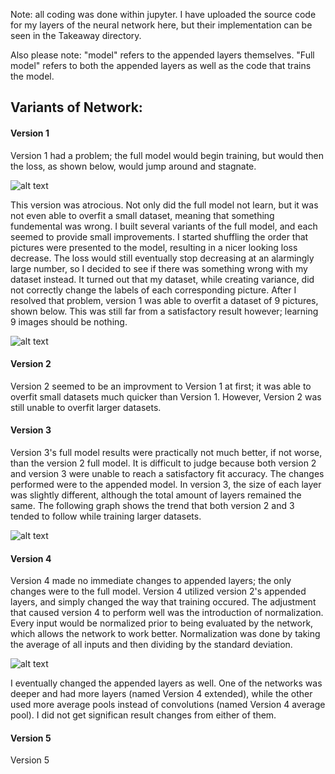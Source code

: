Note: all coding was done within jupyter. I have uploaded the source code for my layers of the neural network here, but their implementation can be seen in the Takeaway directory.

Also please note: "model" refers to the appended layers themselves. "Full model" refers to both the appended layers as well as the code that trains the model.

## Variants of Network:

#### Version 1
Version 1 had a problem; the full model would begin training, but would then the loss, as shown below, would jump around and stagnate. 

![alt text](https://i.imgur.com/MccPCPm.png)

This version was atrocious. Not only did the full model not learn, but it was not even able to overfit a small dataset, meaning that something fundemental was wrong. I built several variants of the full model, and each seemed to provide small improvements. I started shuffling the order that pictures were presented to the model, resulting in a nicer looking loss decrease. The loss would still eventually stop decreasing at an alarmingly large number, so I decided to see if there was something wrong with my dataset instead. It turned out that my dataset, while creating variance, did not correctly change the labels of each corresponding picture. After I resolved that problem, version 1 was able to overfit a dataset of 9 pictures, shown below. This was still far from a satisfactory result however; learning 9 images should be nothing. 

![alt text](https://i.imgur.com/q8YHV5c.png)

#### Version 2
Version 2 seemed to be an improvment to Version 1 at first; it was able to overfit small datasets much quicker than Version 1. However, Version 2 was still unable to overfit larger datasets.

#### Version 3
Version 3's full model results were practically not much better, if not worse, than the version 2 full model. It is difficult to judge because both version 2 and version 3 were unable to reach a satisfactory fit accuracy. 
The changes performed were to the appended model. In version 3, the size of each layer was slightly different, although the total amount of layers remained the same. The following graph shows the trend that both version 2 and 3 tended to follow while training larger datasets.

![alt text](https://i.imgur.com/mEHsQai.png)

#### Version 4
Version 4 made no immediate changes to appended layers; the only changes were to the full model. Version 4 utilized version 2's appended layers, and simply changed the way that training occured. The adjustment that caused version 4 to perform well was the introduction of normalization. Every input would be normalized prior to being evaluated by the network, which allows the network to work better. Normalization was done by taking the average of all inputs and then dividing by the standard deviation.

![alt text](https://i.imgur.com/w2iNRaF.png)

I eventually changed the appended layers as well. One of the networks was deeper and had more layers (named Version 4 extended), while the other used more average pools instead of convolutions (named Version 4 average pool). I did not get significan result changes from either of them.

#### Version 5
Version 5 